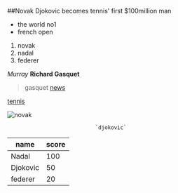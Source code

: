 ##Novak Djokovic becomes tennis' first $100million man 



- the world no1
- french open


 1. novak
 2. nadal 
 3. federer

*Murray*
**Richard Gasquet**
>gasquet
[news](htp://edition.cnn.com/2016/06/01/tennis/french-open-tennis-novak-djokovic-serena-willians-100-million-tennis/index.html)

[tennis][ball]

[ball]: http://news.naver.com/main/read.nhn?mode=LSD&mid=sec&sid1=104&old=091&aid=0005011315

![novak](http://pds.joins.com/news/component/htmlphoto_mmdata/201507/14/htm_201507140591960106011.jpg)

                                `djokovic`









name | score
-----|-----
Nadal|100
Djokovic|50
federer|20
